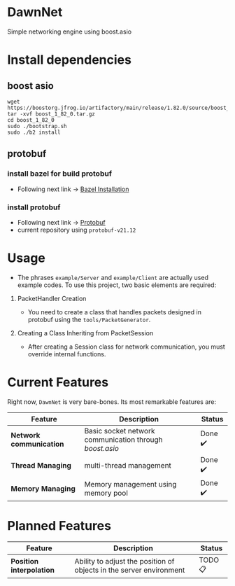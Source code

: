 # DawnNet
Simple networking engine using boost.asio

# Install dependencies

## boost asio
```
wget https://boostorg.jfrog.io/artifactory/main/release/1.82.0/source/boost_1_82_0.tar.gz
tar -xvf boost_1_82_0.tar.gz
cd boost_1_82_0
sudo ./bootstrap.sh
sudo ./b2 install
```

## protobuf

### install bazel for build protobuf

- Following next link -> [Bazel Installation](https://bazel.build/install?hl=ko)

### install protobuf

- Following next link -> [Protobuf](https://github.com/protocolbuffers/protobuf/blob/v21.12/src/README.md)
- current repository using `protobuf-v21.12`

# Usage
- The phrases `example/Server` and `example/Client` are actually used example codes. To use this project, two basic elements are required:

1. PacketHandler Creation
    - You need to create a class that handles packets designed in protobuf using the `tools/PacketGenerator`.

2. Creating a Class Inheriting from PacketSession
    - After creating a Session class for network communication, you must override internal functions.

# Current Features

Right now, `DawnNet` is very bare-bones. Its most remarkable features are:

| Feature                   | Description                                                 | Status   |
| -------                   | -----------                                                 | ------   |
| **Network communication** | Basic socket network communication through *boost.asio*     | Done ✔️  |
| **Thread Managing**       | multi-thread management                                     | Done ✔️  |
| **Memory Managing**       | Memory management using memory pool                         | Done ✔️  |

# Planned Features

| Feature                      | Description                                                           | Status   |
| -------                      | -----------                                                           | ------   |
| **Position interpolation**   | Ability to adjust the position of objects in the server environment   | TODO 📋  |